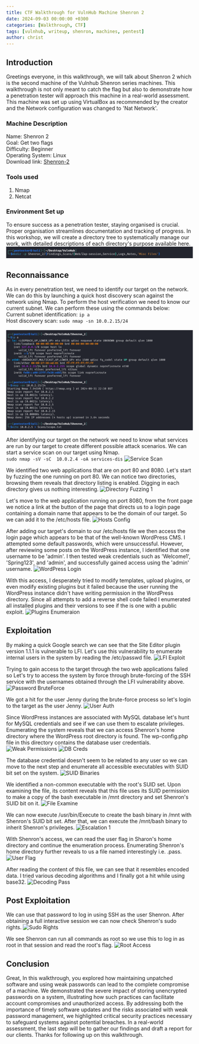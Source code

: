 ```yaml
---
title: CTF Walkthrough for VulnHub Machine Shenron 2
date: 2024-09-03 00:00:00 +0300
categories: [Walkthrough, CTF]
tags: [vulnhub, writeup, shenron, machines, pentest]   
author: christ
---
```


## Introduction
Greetings everyone, in this walkthrough, we will talk about Shenron 2 which is the second machine of the Vulnhub Shenron series machines. This walkthrough is not only meant to catch the flag but also to demonstrate how a penetration tester will approach this machine in a real-world assessment.
This machine was set up using VirtualBox as recommended by the creator and the Network configuration was changed to 'Nat Network'.
### Machine Description
Name: Shenron 2<br>
Goal: Get two flags<br>
Difficulty: Beginner<br>
Operating System: Linux<br>
Download link: [Shenron-2](https://download.vulnhub.com/shenron/shenron-2.ova)<br>
### Tools used
1) Nmap<br>
2) Netcat<br>

### Environment Set up
To ensure success as a penetration tester, staying organised is crucial. Proper organisation streamlines documentation and tracking of progress. In this workshop, we will create a directory tree to systematically manage our work, with detailed descriptions of each directory's purpose available here. 
![Working Dir](/assets/img/posts/walthrough/vulnhub/2024-09-02--shenron:2/working-dir.png)


## Reconnaissance
As in every penetration test, we need to identify our target on the network. We can do this by launching a quick host discovery scan against the network using Nmap. To perform the host verification we need to know our current subnet. We can perform these using the commands below:<br>
Current subnet identification: ```ip a```<br>
Host discovery scan: ```sudo nmap -sn 10.0.2.15/24```<br><br>
![Host Identification](/assets/img/posts/walthrough/vulnhub/2024-09-02--shenron:2/target-dis.png)

After identifying our target on the network we need to know what services are run by our target to create different possible attack scenarios. We can start a service scan on our target using Nmap.  
```sudo nmap -sV -sC  10.0.2.4 -oA services-dis```
![Service Scan](/assets/img/posts/walthrough/vulnhub/2024-09-02--shenron:2/service-scan.png)

We identified two web applications that are on port 80 and 8080. Let's start by fuzzing the one running on port 80. We can notice two directories, browsing them reveals that directory listing is enabled. Digging in each directory gives us nothing interesting.
![Directory Fuzzing 1](/assets/img/posts/walthrough/vulnhub/2024-09-02--shenron:2/dir-fuzzing-1.png)

Let's move to the web application running on port 8080, from the front page we notice a link at the button of the page that directs us to a login page containing a domain name that appears to be the domain of our target. So we can add it to the /etc/hosts file.
![Hosts Config](/assets/img/posts/walthrough/vulnhub/2024-09-02--shenron:2/hosts-config.png)

After adding our target's domain to our /etc/hosts file we then access the login page which appears to be that of the well-known WordPress CMS. I attempted some default passwords, which were unsuccessful. However, after reviewing some posts on the WordPress instance, I identified that one username to be 'admin'. I then tested weak credentials such as 'Welcome1', 'Spring123', and 'admin', and successfully gained access using the 'admin' username.
![WordPress Login](/assets/img/posts/walthrough/vulnhub/2024-09-02--shenron:2/wordpress-login.png)

With this access, I desperately tried to modify templates, upload plugins, or even modify existing plugins but it failed because the user running the WordPress instance didn't have writing permission in the WordPress directory. Since all attempts to add a reverse shell code failed I enumerated all installed plugins and their versions to see if the is one with a public exploit.
![Plugins Enumeraion](/assets/img/posts/walthrough/vulnhub/2024-09-02--shenron:2/plugins-enum.png)

## Exploitation

By making a quick Google search we can see that the Site Editor plugin version 1.1.1 is vulnerable to LFI. Let's use this vulnerability to enumerate internal users in the system by reading the 
/etc/passwd file.
![LFI Exploit](/assets/img/posts/walthrough/vulnhub/2024-09-02--shenron:2/lfi-vuln.png)

Trying to gain access to the target through the two web applications failed so Let's try to access the system by force through brute-forcing of the SSH service with the usernames obtained through the LFI vulnerability above. 
![Password BruteForce](/assets/img/posts/walthrough/vulnhub/2024-09-02--shenron:2/password-bruteforce-1.png)

We got a hit for the user Jenny during the brute-force process so let's login to the target as the user Jenny.
![User Auth](/assets/img/posts/walthrough/vulnhub/2024-09-02--shenron:2/user-auth-1.png)

Since WordPress instances are associated with MySQL database let's hunt for MySQL credentials and see if we can use them to escalate privileges. Enumerating the system reveals that we can access Shenron's home directory where the WordPress root directory is found. The wp-config.php file in this directory contains the database user credentials.
![Weak Permissions](/assets/img/posts/walthrough/vulnhub/2024-09-02--shenron:2/directory-weak-perm.png)
![DB Creds](/assets/img/posts/walthrough/vulnhub/2024-09-02--shenron:2/db-creds.png)

The database credential doesn't seem to be related to any user so we can move to the next step and enumerate all accessible executables with SUID bit set on the system.
![SUID Binaries](/assets/img/posts/walthrough/vulnhub/2024-09-02--shenron:2/suid-enum.png)

We identified a non-common executable with the root's SUID set. Upon examining the file, its content reveals that this file uses its SUID permission to make a copy of the bash executable in /mnt directory and set Shenron's SUID bit on it.
![File Examine](/assets/img/posts/walthrough/vulnhub/2024-09-02--shenron:2/file-examine-1.png)

We can now execute /usr/bin/Execute to create the bash binary in /mnt with Shenron's SUID bit set. After that, we can execute the /mnt/bash binary to inherit Shenron's privileges.
![Escalation 1](/assets/img/posts/walthrough/vulnhub/2024-09-02--shenron:2/exploit-suids.png)

With Shenron's access, we can read the user flag in Sharon's home directory and continue the enumeration process. Enumerating Shenron's home directory further reveals to us a file named interestingly i.e. .pass. 
![User Flag](/assets/img/posts/walthrough/vulnhub/2024-09-02--shenron:2/user-flag.png)

After reading the content of this file, we can see that it resembles encoded data. I tried various decoding algorithms and I finally got a hit while using base32.
![Decoding Pass](/assets/img/posts/walthrough/vulnhub/2024-09-02--shenron:2/password-decoding.png)

## Post Exploitation
We can use that password to log in using SSH as the user Shenron. After obtaining a full interactive session we can now check Shenron's sudo rights. 
![Sudo Rights](/assets/img/posts/walthrough/vulnhub/2024-09-02--shenron:2/sudo-right-1.png)

We see Shenron can run all commands as root so we use this to log in as root in that session and read the root's flag.
![Root Access](/assets/img/posts/walthrough/vulnhub/2024-09-02--shenron:2/root-access.png)

## Conclusion
Great, In this walkthrough, you explored how maintaining unpatched software and using weak passwords can lead to the complete compromise of a machine. We demonstrated the severe impact of storing unencrypted passwords on a system, illustrating how such practices can facilitate account compromises and unauthorized access. By addressing both the importance of timely software updates and the risks associated with weak password management, we highlighted critical security practices necessary to safeguard systems against potential breaches. In a real-world assessment, the last step will be to gather our findings and draft a report for our clients. Thanks for following up on this walkthrough.
